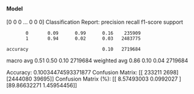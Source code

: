 #### Model
[0 0 0 ... 0 0 0]
Classification Report:
              precision    recall  f1-score   support

           0       0.09      0.99      0.16    235909
           1       0.94      0.02      0.03   2483775

    accuracy                           0.10   2719684
   macro avg       0.51      0.50      0.10   2719684
weighted avg       0.86      0.10      0.04   2719684

Accuracy: 0.10034474593371877
Confusion Matrix:
[[ 233211    2698]
 [2444080   39695]]
Confusion Matrix (%):
[[ 8.57493003  0.0992027 ]
 [89.86632271  1.45954456]]
